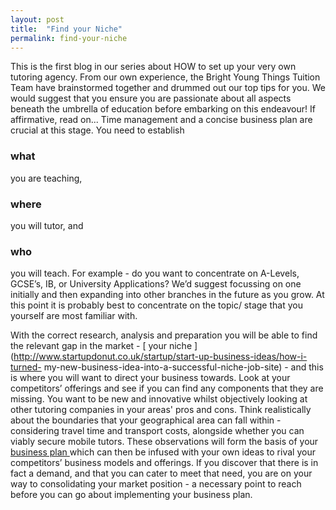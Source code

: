 ```yaml
---
layout: post
title:  "Find your Niche"
permalink: find-your-niche
---
```

This is the first blog in our series about HOW to set up your very own
tutoring agency. From our own experience, the Bright Young Things Tuition Team
have brainstormed together and drummed out our top tips for you. We would
suggest that you ensure you are passionate about all aspects beneath the
umbrella of education before embarking on this endeavour! If affirmative, read
on... Time management and a concise business plan are crucial at this stage.
You need to establish 

### what

you are teaching, 

### where

you will tutor,
and 

### who

you will teach. For example - do you want to concentrate on
A-Levels, GCSE’s, IB, or University Applications? We’d suggest focussing on
one initially and then expanding into other branches in the future as you
grow. At this point it is probably best to concentrate on the topic/ stage
that you yourself are most familiar with.

With the correct research, analysis and preparation you will be able to find
the relevant gap in the market - [ your niche
](http://www.startupdonut.co.uk/startup/start-up-business-ideas/how-i-turned-
my-new-business-idea-into-a-successful-niche-job-site) \- and this is where
you will want to direct your business towards. Look at your competitors’
offerings and see if you can find any components that they are missing. You
want to be new and innovative whilst objectively looking at other tutoring
companies in your areas' pros and cons. Think realistically about the
boundaries that your geographical area can fall within - considering travel
time and transport costs, alongside whether you can viably secure mobile
tutors. These observations will form the basis of your [ business plan
](https://www.gov.uk/write-business-plan) which can then be infused with your
own ideas to rival your competitors’ business models and offerings. If you
discover that there is in fact a demand, and that you can cater to meet that
need, you are on your way to consolidating your market position - a necessary
point to reach before you can go about implementing your business plan.
